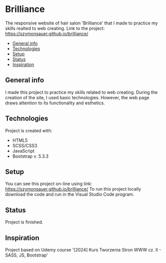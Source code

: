 # Brilliance 
The responsive website of hair salon 'Brilliance' that I made to practice my skills realted to web creating. 
Link to the project: https://szymonsauer.github.io/brilliance/

* [General info](#general-info)
* [Technologies](#technologies)
* [Setup](#setup)
* [Status](#status)
* [Inspiration](#inspiration)

## General info
I made this project to practice my skills related to web creating. During the creation of the site, I used basic technologies. 
However, the web page draws attention to its functionality and esthetics.

## Technologies
Project is created with:
* HTML5
* SCSS/CSS3
* JavaScript
* Bootstrap v. 5.3.3

## Setup
You can see this project on-line using link: https://szymonsauer.github.io/brilliance/
To run this project locally download the code and run in the Visual Studio Code program. 

## Status
Project is finished.

## Inspiration
Project based on Udemy course '[2024] Kurs Tworzenia Stron WWW cz. II - SASS, JS, Bootstrap'
